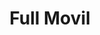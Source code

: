 ---
title: "Full Movil"
url: /san-fernando-del-valle-de-catamarca/full-movil/
shop: teléfono móvil
---